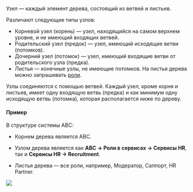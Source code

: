 
Узел — каждый элемент дерева, состоящий из ветвей и листьев.

Различают следующие типы узлов: 
- Корневой узел (корень) — узел, находящийся на самом верхнем уровне, и не имеющий входящих ветвей.
- Родительский узел (предок) — узел, имеющий исходящие ветви (потомков).
- Дочерний узел (потомок) — узел, имеющий входящие ветви от родительского узла (предка).
- Листья — конечные узлы, не имеющие потомков. На листья дерева можно запрашивать [роли](../../../entities/user-role.md).

Узлы соединяются с помощью ветвей. Каждый узел, кроме корня и листьев, имеет одну входящую ветвь (предка) и как минимум одну исходящую ветвь (потомка), которая располагается ниже по дереву.

#### Пример 

В структуре системы ABC:

- Корнем дерева является ABC.
    
- Узлом дерева является как **ABC → Роли в сервисах → Сервисы HR**, так и **Сервисы HR → Recruitment**.
- Листья дерева — все роли, например, Модератор, Саппорт, HR Partner.

![](../../../image/tree-role-scheme.png)

